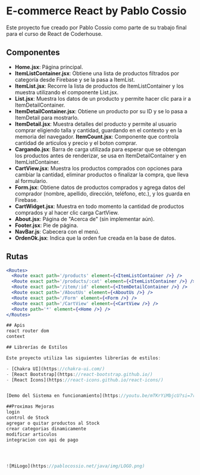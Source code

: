 # E-commerce React by Pablo Cossio

Este proyecto fue creado por Pablo Cossio como parte de su trabajo final para el curso de React de Coderhouse.

## Componentes

- **Home.jsx**: Página principal.
- **ItemListContainer.jsx**: Obtiene una lista de productos filtrados por categoría desde Firebase y se la pasa a ItemList.
- **ItemList.jsx**: Recorre la lista de productos de ItemListContainer y los muestra utilizando el componente List.jsx.
- **List.jsx**: Muestra los datos de un producto y permite hacer clic para ir a ItemDetailContainer.
- **ItemDetailContainer.jsx**: Obtiene un producto por su ID y se lo pasa a ItemDetail para mostrarlo.
- **ItemDetail.jsx**: Muestra detalles del producto y permite al usuario comprar eligiendo talla y cantidad, guardando en el contexto y en la memoria del navegador.
  **ItemCount.jsx**: Componente que controla cantidad de articulos y precio y el boton comprar.
- **Cargando.jsx**: Barra de carga utilizada para esperar que se obtengan los productos antes de renderizar, se usa en ItemDetailContainer y en ItemListContainer.
- **CartView.jsx**: Muestra los productos comprados con opciones para cambiar la cantidad, eliminar productos o finalizar la compra, que lleva al formulario.
- **Form.jsx**: Obtiene datos de productos comprados y agrega datos del comprador (nombre, apellido, dirección, teléfono, etc.), y los guarda en Firebase.
- **CartWidget.jsx**: Muestra en todo momento la cantidad de productos comprados y al hacer clic carga CartView.
- **About.jsx**: Página de "Acerca de" (sin implementar aún).
- **Footer.jsx**: Pie de página.
- **NavBar.js**: Cabecera con el menú.
- **OrdenOk.jsx**: Indica que la orden fue creada en la base de datos.

## Rutas

```jsx
<Routes>
  <Route exact path='/products' element={<ItemListContainer />} />
  <Route exact path='/products/:cat' element={<ItemListContainer />} />
  <Route exact path='/item/:id' element={<ItemDetailContainer />} />
  <Route exact path='/AboutUs' element={<AboutUs />} />
  <Route exact path='/Form' element={<Form />} />
  <Route exact path='/CartView' element={<CartView />} />
  <Route path='*' element={<Home />} />
</Routes>

## Apis
react router dom
context

## Librerías de Estilos

Este proyecto utiliza las siguientes librerías de estilos:

- [Chakra UI](https://chakra-ui.com/)
- [React Bootstrap](https://react-bootstrap.github.io/)
- [React Icons](https://react-icons.github.io/react-icons/)


[Demo del Sistema en funcionamiento](https://youtu.be/mTKrYiMbjcU?si=7r7CxvRiGO5wbGX6)

##Proximas Mejoras
login
control de Stock
agregar o quitar productos al Stock
crear categorias dinamicamente
modificar articulos
integracion con api de pago




![MiLogo](https://pablocossio.net/java/img/LOGO.png)
